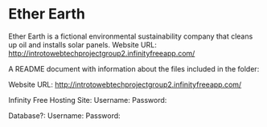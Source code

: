 # Ether Earth
Ether Earth is a fictional environmental sustainability company that cleans up oil and installs solar panels.
Website URL: http://introtowebtechprojectgroup2.infinityfreeapp.com/

A README document with information about the files included in the folder:


Website URL: http://introtowebtechprojectgroup2.infinityfreeapp.com/

Infinity Free Hosting Site:
Username:
Password:

Database?:
Username:
Password:

